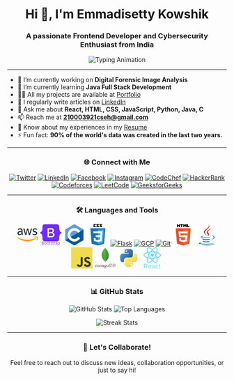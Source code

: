 <h1 align="center">Hi 👋, I'm Emmadisetty Kowshik</h1>
<h3 align="center">A passionate Frontend Developer and Cybersecurity Enthusiast from India</h3>

<p align="center">
  <img src="https://readme-typing-svg.herokuapp.com?font=Roboto&color=%2362F7F3&size=25&center=true&vCenter=true&lines=Frontend+Developer;Cybersecurity+Enthusiast;Passionate+Coder" alt="Typing Animation">
</p>

---

- 🔭 I’m currently working on **Digital Forensic Image Analysis**
- 🌱 I’m currently learning **Java Full Stack Development**
- 👨‍💻 All my projects are available at [Portfolio](https://portfolio-kowshik.netlify.app/)
- 📝 I regularly write articles on [LinkedIn](https://www.linkedin.com/in/kowshik-emmadisetty-3a7874248/)
- 💬 Ask me about **React, HTML, CSS, JavaScript, Python, Java, C**
- 📫 Reach me at **210003921cseh@gmail.com**
- 📄 Know about my experiences in my [Resume](https://portfolio-kowshik.netlify.app/assets/2100031921_E.KOWSHIK%20resume.pdf)
- ⚡ Fun fact: **90% of the world's data was created in the last two years.**

---

<h3 align="center">🌐 Connect with Me</h3>
<p align="center">
  <a href="https://twitter.com/kowshik__007" target="blank"><img src="https://img.shields.io/badge/Twitter-%231DA1F2.svg?style=for-the-badge&logo=twitter&logoColor=white" alt="Twitter"></a>
  <a href="https://linkedin.com/in/kowshik-emmadisetty-3a7874248" target="blank"><img src="https://img.shields.io/badge/LinkedIn-%230077B5.svg?style=for-the-badge&logo=linkedin&logoColor=white" alt="LinkedIn"></a>
  <a href="https://fb.com/kowshik.emmadisetty.31" target="blank"><img src="https://img.shields.io/badge/Facebook-%231877F2.svg?style=for-the-badge&logo=facebook&logoColor=white" alt="Facebook"></a>
  <a href="https://instagram.com/kowshikemmadisetty" target="blank"><img src="https://img.shields.io/badge/Instagram-%23E4405F.svg?style=for-the-badge&logo=instagram&logoColor=white" alt="Instagram"></a>
  <a href="https://www.codechef.com/users/klu_2100031921" target="blank"><img src="https://img.shields.io/badge/CodeChef-%235B4638.svg?style=for-the-badge&logo=codechef&logoColor=white" alt="CodeChef"></a>
  <a href="https://www.hackerrank.com/h2100031921" target="blank"><img src="https://img.shields.io/badge/HackerRank-%232EC866.svg?style=for-the-badge&logo=hackerrank&logoColor=white" alt="HackerRank"></a>
  <a href="https://codeforces.com/profile/kowshik.emmadisetty" target="blank"><img src="https://img.shields.io/badge/Codeforces-%235CBDEE.svg?style=for-the-badge&logo=codeforces&logoColor=white" alt="Codeforces"></a>
  <a href="https://www.leetcode.com/kowshikemmadisetty" target="blank"><img src="https://img.shields.io/badge/LeetCode-%23FFA116.svg?style=for-the-badge&logo=leetcode&logoColor=white" alt="LeetCode"></a>
  <a href="https://auth.geeksforgeeks.org/user/kowshik_31921" target="blank"><img src="https://img.shields.io/badge/GeeksforGeeks-%232F8D46.svg?style=for-the-badge&logo=geeksforgeeks&logoColor=white" alt="GeeksforGeeks"></a>
</p>

---

<h3 align="center">🛠 Languages and Tools</h3>
<p align="center">
  <a href="https://aws.amazon.com" target="_blank" rel="noreferrer"><img src="https://raw.githubusercontent.com/devicons/devicon/master/icons/amazonwebservices/amazonwebservices-original-wordmark.svg" alt="AWS" width="50" height="50"></a>
  <a href="https://getbootstrap.com" target="_blank" rel="noreferrer"><img src="https://raw.githubusercontent.com/devicons/devicon/master/icons/bootstrap/bootstrap-plain-wordmark.svg" alt="Bootstrap" width="50" height="50"></a>
  <a href="https://www.cprogramming.com/" target="_blank" rel="noreferrer"><img src="https://raw.githubusercontent.com/devicons/devicon/master/icons/c/c-original.svg" alt="C" width="50" height="50"></a>
  <a href="https://www.w3schools.com/css/" target="_blank" rel="noreferrer"><img src="https://raw.githubusercontent.com/devicons/devicon/master/icons/css3/css3-original-wordmark.svg" alt="CSS3" width="50" height="50"></a>
  <a href="https://flask.palletsprojects.com/" target="_blank" rel="noreferrer"><img src="https://www.vectorlogo.zone/logos/pocoo_flask/pocoo_flask-icon.svg" alt="Flask" width="50" height="50"></a>
  <a href="https://cloud.google.com" target="_blank" rel="noreferrer"><img src="https://www.vectorlogo.zone/logos/google_cloud/google_cloud-icon.svg" alt="GCP" width="50" height="50"></a>
  <a href="https://git-scm.com/" target="_blank" rel="noreferrer"><img src="https://www.vectorlogo.zone/logos/git-scm/git-scm-icon.svg" alt="Git" width="50" height="50"></a>
  <a href="https://www.w3.org/html/" target="_blank" rel="noreferrer"><img src="https://raw.githubusercontent.com/devicons/devicon/master/icons/html5/html5-original-wordmark.svg" alt="HTML5" width="50" height="50"></a>
  <a href="https://www.java.com" target="_blank" rel="noreferrer"><img src="https://raw.githubusercontent.com/devicons/devicon/master/icons/java/java-original.svg" alt="Java" width="50" height="50"></a>
  <a href="https://developer.mozilla.org/en-US/docs/Web/JavaScript" target="_blank" rel="noreferrer"><img src="https://raw.githubusercontent.com/devicons/devicon/master/icons/javascript/javascript-original.svg" alt="JavaScript" width="50" height="50"></a>
  <a href="https://www.mongodb.com/" target="_blank" rel="noreferrer"><img src="https://raw.githubusercontent.com/devicons/devicon/master/icons/mongodb/mongodb-original-wordmark.svg" alt="MongoDB" width="50" height="50"></a>
  <a href="https://www.python.org" target="_blank" rel="noreferrer"><img src="https://raw.githubusercontent.com/devicons/devicon/master/icons/python/python-original.svg" alt="Python" width="50" height="50"></a>
  <a href="https://reactjs.org/" target="_blank" rel="noreferrer"><img src="https://raw.githubusercontent.com/devicons/devicon/master/icons/react/react-original-wordmark.svg" alt="React" width="50" height="50"></a>
</p>

---

<h3 align="center">📊 GitHub Stats</h3>
<p align="center">
  <img src="https://github-readme-stats.vercel.app/api?username=kowshike&show_icons=true&locale=en" alt="GitHub Stats" width="400">
  <img src="https://github-readme-stats.vercel.app/api/top-langs?username=kowshike&show_icons=true&locale=en&layout=compact" alt="Top Languages" width="400">
</p>
<p align="center">
  <img src="https://github-readme-streak-stats.herokuapp.com/?user=kowshike&" alt="Streak Stats" width="400">
</p>

---

<h3 align="center">🚀 Let's Collaborate!</h3>
<p align="center">Feel free to reach out to discuss new ideas, collaboration opportunities, or just to say hi!</p>
